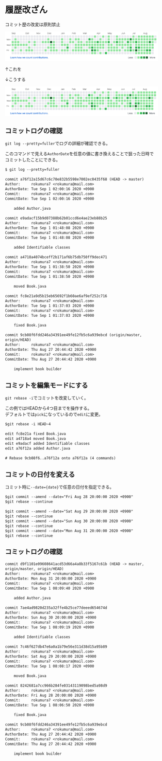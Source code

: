 # 履歴改ざん

コミット歴の改変は原則禁止

![&#x30B3;&#x30DF;&#x30C3;&#x30C8;&#x30ED;&#x30B0;](../../.gitbook/assets/commitlog1.png)

↑これを

↓こうする

![&#x30B3;&#x30DF;&#x30C3;&#x30C8;&#x30ED;&#x30B0;](../../.gitbook/assets/commitlog2.png)

## コミットログの確認

`git log --pretty=fuller`でログの詳細が確認できる。

このコマンドで見える`AuthorDate`を任意の値に書き換えることで狙った日時でコミットしたことにできる。

```text
$ git log --pretty=fuller

commit a76f12a15d67c6c70e832b5598e7002ec0435f68 (HEAD -> master)
Author:     rokumura7 <rokumura@mail.com>
AuthorDate: Tue Sep 1 02:00:16 2020 +0900
Commit:     rokumura7 <rokumura@mail.com>
CommitDate: Tue Sep 1 02:00:16 2020 +0900

    added Author.java

commit e9adacf15b9d07388b62b01ccd6e4ae23eb88b25
Author:     rokumura7 <rokumura@mail.com>
AuthorDate: Tue Sep 1 01:48:08 2020 +0900
Commit:     rokumura7 <rokumura@mail.com>
CommitDate: Tue Sep 1 01:48:08 2020 +0900

    added Identifiable classes

commit a4718a4074bceff2b171af6b75db750ff9dec471
Author:     rokumura7 <rokumura@mail.com>
AuthorDate: Tue Sep 1 01:38:50 2020 +0900
Commit:     rokumura7 <rokumura@mail.com>
CommitDate: Tue Sep 1 01:38:50 2020 +0900

    moved Book.java

commit fc8e21a9d5b15eb65692f1b60ae6af9ef252c716
Author:     rokumura7 <rokumura@mail.com>
AuthorDate: Tue Sep 1 01:37:03 2020 +0900
Commit:     rokumura7 <rokumura@mail.com>
CommitDate: Tue Sep 1 01:37:03 2020 +0900

    fixed Book.java

commit 9cb08f6fdd246a34391ee49fe12fb5c6a939ebcd (origin/master, origin/HEAD)
Author:     rokumura7 <rokumura@mail.com>
AuthorDate: Thu Aug 27 20:44:42 2020 +0900
Commit:     rokumura7 <rokumura@mail.com>
CommitDate: Thu Aug 27 20:44:42 2020 +0900

    implement book builder
```

## コミットを編集モードにする

`git rebase -i`でコミットを改変していく。

この例ではHEADから4つ目までを操作する。  
デフォルトでは`pick`になっているので`edit`に変更。

```text
$git rebase -i HEAD~4

edit fc8e21a fixed Book.java
edit a4718a4 moved Book.java
edit e9adacf added Identifiable classes
edit a76f12a added Author.java

# Rebase 9cb08f6..a76f12a onto a76f12a (4 commands)
```

## コミットの日付を変える

コミット時に`--date={date}`で任意の日付を指定できる。

```text
$git commit --amend --date="Fri Aug 28 20:00:00 2020 +0900"
$git rebase --continue

$git commit --amend --date="Sat Aug 29 20:00:00 2020 +0900"
$git rebase --continue
$git commit --amend --date="Sun Aug 30 20:00:00 2020 +0900"
$git rebase --continue
$git commit --amend --date="Mon Aug 31 20:00:00 2020 +0900"
$git rebase --continue
```

## コミットログの確認

```text
commit d9f1101e09608641acd53d66a4a8b33f5167c61b (HEAD -> master, origin/master, origin/HEAD)
Author:     rokumura7 <rokumura@mail.com>
AuthorDate: Mon Aug 31 20:00:00 2020 +0900
Commit:     rokumura7 <rokumura@mail.com>
CommitDate: Tue Sep 1 08:09:40 2020 +0900

    added Author.java

commit 7ae4ad9820d235a32ffe4b25ce77deeed654674d
Author:     rokumura7 <rokumura@mail.com>
AuthorDate: Sun Aug 30 20:00:00 2020 +0900
Commit:     rokumura7 <rokumura@mail.com>
CommitDate: Tue Sep 1 08:09:19 2020 +0900

    added Identifiable classes

commit 7c46f627db47e6a0a1b79e56e311d38d15a95b89
Author:     rokumura7 <rokumura@mail.com>
AuthorDate: Sat Aug 29 20:00:00 2020 +0900
Commit:     rokumura7 <rokumura@mail.com>
CommitDate: Tue Sep 1 08:08:17 2020 +0900

    moved Book.java

commit 8242681a7cc966b284fe03143119098bed5a98d9
Author:     rokumura7 <rokumura@mail.com>
AuthorDate: Fri Aug 28 20:00:00 2020 +0900
Commit:     rokumura7 <rokumura@mail.com>
CommitDate: Tue Sep 1 08:06:50 2020 +0900

    fixed Book.java

commit 9cb08f6fdd246a34391ee49fe12fb5c6a939ebcd
Author:     rokumura7 <rokumura@mail.com>
AuthorDate: Thu Aug 27 20:44:42 2020 +0900
Commit:     rokumura7 <rokumura@mail.com>
CommitDate: Thu Aug 27 20:44:42 2020 +0900

    implement book builder
```

